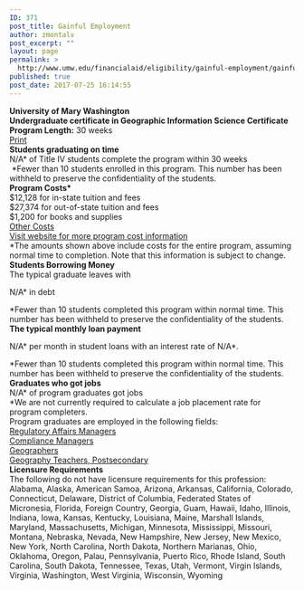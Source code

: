 ```yaml
---
ID: 371
post_title: Gainful Employment
author: zmontalv
post_excerpt: ""
layout: page
permalink: >
  http://www.umw.edu/financialaid/eligibility/gainful-employment/gainful-employment/
published: true
post_date: 2017-07-25 16:14:55
---
```

<div>
<div class="container-fluid">
<div class="row">
<div id="divtitle" class="col-md-5 col-md-offset-3 first_block"></div>
<div>
<div class="row">
<div id="divtitle" class="col-md-5 col-md-offset-3 first_block">
<div id="schoolName" class="Institution_Name"><strong>University of Mary Washington</strong></div>
<div class="Program_Info"><strong><span id="spanAwardType">Undergraduate certificate</span> in <span id="spanProgramName">Geographic Information Science Certificate</span></strong>
<strong>Program Length:</strong> <span id="spanNormalTimeToCompleteProgram">30</span> <span id="spanDurationTypeInWeeksMonthsYears">weeks</span></div>
<div class="Program_Info"><a id="printlink" href="/Users/cmason2/Downloads/45.0799-GedtPrint.html">Print</a></div>
<div></div>
</div>
</div>
<div class="row">
<div class="col-md-5 col-md-offset-3 Info_Box">
<div class="Title"><strong>Students graduating on time</strong></div>
<div class="Title"><span class="Values"><span id="spanPercentOfStudentsCompletedProgramInNormalTime">N/A*</span> </span>of Title IV students complete the program within <span id="spanNormalTimeToCompleteProgram2">30</span> <span id="spanDurationTypeInWeeksMonthsYears2">weeks</span></div>
<div>
<div id="tooltipstudents" class="icon-info-sign istudents" title=""> *Fewer than 10 students enrolled in this program. This number has been withheld to preserve the confidentiality of the students.</div>
<div title=""></div>
</div>
</div>
</div>
<div class="row">
<div class="col-md-5 col-md-offset-3 Info_Box">
<div class="Title"><strong>Program Costs*</strong></div>
<div><span id="spanTutionAndFees" class="Values">$12,128</span> for <span id="spanTuitionandFeesin">in-state </span>tuition and fees</div>
<div id="divTuitionAndFeesout"><span id="spanTutionAndFeesout" class="Values">$27,374</span> for out-of-state tuition and fees</div>
<div><span id="spanBooksAndSupplies" class="Values">$1,200</span> for books and supplies</div>
<a class="Plain_Text_Link" href="/Users/cmason2/Downloads/45.0799-Gedt%20(2).html#myModal">Other Costs</a>
<div class="Plain_Text_Link"><a id="hlUrlToProgramCost" href="http://adminfinance.umw.edu/studentaccounts/tuition-and-fees/fredericksburg-campus/" target="_blank" rel="noopener">Visit website for more program cost information</a></div>
<div class="Footnote">*The amounts shown above include costs for the entire program, assuming normal time to completion.
Note that this information is subject to change.</div>
<div></div>
</div>
</div>
<div class="row">
<div class="col-md-5 col-md-offset-3 Info_Box">
<div class="Title"><strong>Students Borrowing Money</strong></div>
<div class="Title">The typical graduate leaves with</div>
<div>

<span id="spanTitle4Loan" class="Values">N/A*</span> in debt
<div id="studentborrowingfootnote" class="Footnote">*Fewer than 10 students completed this program within normal time. This number has been withheld to preserve the confidentiality of the students.</div>
<div></div>
</div>
<div class="Title"><strong>The typical monthly loan payment</strong></div>
<div>

<span id="LoanPerMonth" class="Values">N/A*</span> per month in student loans with an interest rate of <span id="InterestRate" class="Values">N/A*</span>.
<div id="studentborrowingfootnote2" class="Footnote">*Fewer than 10 students completed this program within normal time. This number has been withheld to preserve the confidentiality of the students.</div>
<div></div>
</div>
</div>
</div>
<div class="row">
<div class="col-md-5 col-md-offset-3 Info_Box">
<div class="Title"><strong>Graduates who got jobs</strong></div>
<div id="divJobPlacementRateGeneral"><span class="Values">N/A* </span>of program graduates got jobs</div>
<div id="jobplacementfootnote" class="Footnote">*We are not currently required to calculate a job placement rate for program completers.</div>
<div class="Title">Program graduates are employed in the following fields:</div>
<div id="divRelatedJobsToTheProgramContent" class="Plain_Text_Link">
<div class="popup-link"><a href="http://online.onetcenter.org/link/summary/11-9199.01" target="_blank" rel="noopener">Regulatory Affairs Managers</a></div>
<div class="popup-link"><a href="http://online.onetcenter.org/link/summary/11-9199.02" target="_blank" rel="noopener">Compliance Managers</a></div>
<div class="popup-link"><a href="http://online.onetcenter.org/link/summary/19-3092.00" target="_blank" rel="noopener">Geographers</a></div>
<div class="popup-link"><a href="http://online.onetcenter.org/link/summary/25-1064.00" target="_blank" rel="noopener">Geography Teachers, Postsecondary</a></div>
<div></div>
</div>
</div>
</div>
<div class="row">
<div class="col-md-5 col-md-offset-3 Info_Box">
<div class="Title"><strong>Licensure Requirements</strong></div>
<div id="divvalidstates">
<div id="divSelectedStatesC">
<div>The following do not have licensure requirements for this profession:</div>
<div><span id="spanSelectedStatesC">Alabama, Alaska, American Samoa, Arizona, Arkansas, California, Colorado, Connecticut, Delaware, District of Columbia, Federated States of Micronesia, Florida, Foreign Country, Georgia, Guam, Hawaii, Idaho, Illinois, Indiana, Iowa, Kansas, Kentucky, Louisiana, Maine, Marshall Islands, Maryland, Massachusetts, Michigan, Minnesota, Mississippi, Missouri, Montana, Nebraska, Nevada, New Hampshire, New Jersey, New Mexico, New York, North Carolina, North Dakota, Northern Marianas, Ohio, Oklahoma, Oregon, Palau, Pennsylvania, Puerto Rico, Rhode Island, South Carolina, South Dakota, Tennessee, Texas, Utah, Vermont, Virgin Islands, Virginia, Washington, West Virginia, Wisconsin, Wyoming</span></div>
</div>
</div>
</div>
</div>
</div>
</div>
</div>
</div>